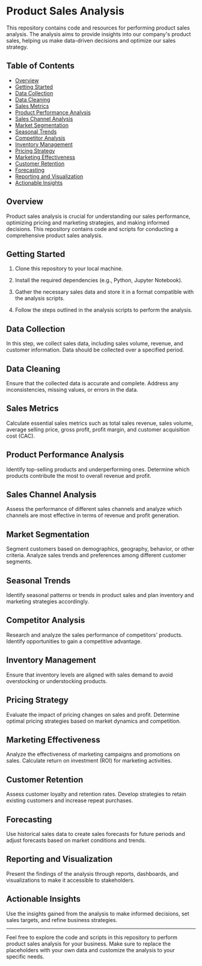 # Product Sales Analysis

This repository contains code and resources for performing product sales analysis. The analysis aims to provide insights into our company's product sales, helping us make data-driven decisions and optimize our sales strategy.

## Table of Contents

- [Overview](#overview)
- [Getting Started](#getting-started)
- [Data Collection](#data-collection)
- [Data Cleaning](#data-cleaning)
- [Sales Metrics](#sales-metrics)
- [Product Performance Analysis](#product-performance-analysis)
- [Sales Channel Analysis](#sales-channel-analysis)
- [Market Segmentation](#market-segmentation)
- [Seasonal Trends](#seasonal-trends)
- [Competitor Analysis](#competitor-analysis)
- [Inventory Management](#inventory-management)
- [Pricing Strategy](#pricing-strategy)
- [Marketing Effectiveness](#marketing-effectiveness)
- [Customer Retention](#customer-retention)
- [Forecasting](#forecasting)
- [Reporting and Visualization](#reporting-and-visualization)
- [Actionable Insights](#actionable-insights)

## Overview

Product sales analysis is crucial for understanding our sales performance, optimizing pricing and marketing strategies, and making informed decisions. This repository contains code and scripts for conducting a comprehensive product sales analysis.

## Getting Started

1. Clone this repository to your local machine.

2. Install the required dependencies (e.g., Python, Jupyter Notebook).

3. Gather the necessary sales data and store it in a format compatible with the analysis scripts.

4. Follow the steps outlined in the analysis scripts to perform the analysis.

## Data Collection

In this step, we collect sales data, including sales volume, revenue, and customer information. Data should be collected over a specified period.

## Data Cleaning

Ensure that the collected data is accurate and complete. Address any inconsistencies, missing values, or errors in the data.

## Sales Metrics

Calculate essential sales metrics such as total sales revenue, sales volume, average selling price, gross profit, profit margin, and customer acquisition cost (CAC).

## Product Performance Analysis

Identify top-selling products and underperforming ones. Determine which products contribute the most to overall revenue and profit.

## Sales Channel Analysis

Assess the performance of different sales channels and analyze which channels are most effective in terms of revenue and profit generation.

## Market Segmentation

Segment customers based on demographics, geography, behavior, or other criteria. Analyze sales trends and preferences among different customer segments.

## Seasonal Trends

Identify seasonal patterns or trends in product sales and plan inventory and marketing strategies accordingly.

## Competitor Analysis

Research and analyze the sales performance of competitors' products. Identify opportunities to gain a competitive advantage.

## Inventory Management

Ensure that inventory levels are aligned with sales demand to avoid overstocking or understocking products.

## Pricing Strategy

Evaluate the impact of pricing changes on sales and profit. Determine optimal pricing strategies based on market dynamics and competition.

## Marketing Effectiveness

Analyze the effectiveness of marketing campaigns and promotions on sales. Calculate return on investment (ROI) for marketing activities.

## Customer Retention

Assess customer loyalty and retention rates. Develop strategies to retain existing customers and increase repeat purchases.

## Forecasting

Use historical sales data to create sales forecasts for future periods and adjust forecasts based on market conditions and trends.

## Reporting and Visualization

Present the findings of the analysis through reports, dashboards, and visualizations to make it accessible to stakeholders.

## Actionable Insights

Use the insights gained from the analysis to make informed decisions, set sales targets, and refine business strategies.

---

Feel free to explore the code and scripts in this repository to perform product sales analysis for your business. Make sure to replace the placeholders with your own data and customize the analysis to your specific needs.
